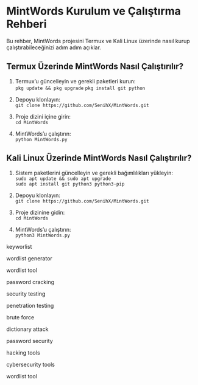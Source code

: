 

# MintWords Kurulum ve Çalıştırma Rehberi

Bu rehber, MintWords projesini Termux ve Kali Linux üzerinde nasıl kurup çalıştırabileceğinizi adım adım açıklar.

## Termux Üzerinde MintWords Nasıl Çalıştırılır?

1. Termux’u güncelleyin ve gerekli paketleri kurun:  
`pkg update && pkg upgrade`
`pkg install git python`

2. Depoyu klonlayın:  
`git clone https://github.com/SenihX/MintWords.git`  

3. Proje dizini içine girin:  
`cd MintWords`

4. MintWords’u çalıştırın:  
`python MintWords.py`  


## Kali Linux Üzerinde MintWords Nasıl Çalıştırılır?

1. Sistem paketlerini güncelleyin ve gerekli bağımlılıkları yükleyin:  
`sudo apt update && sudo apt upgrade`  
`sudo apt install git python3 python3-pip`  

2. Depoyu klonlayın:  
`git clone https://github.com/SenihX/MintWords.git`  

3. Proje dizinine gidin:  
`cd MintWords`  

4. MintWords’u çalıştırın:  
`python3 MintWords.py` 


keyworlist

wordlist generator

wordlist tool

password cracking

security testing

penetration testing

brute force

dictionary attack

password security

hacking tools

cybersecurity tools

wordlist tool